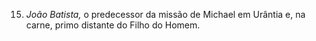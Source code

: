 ﻿15. *João Batista,* o predecessor da missão de Michael em Urântia e, na carne, primo distante do Filho do Homem.